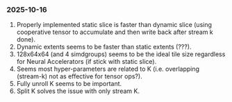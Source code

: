 ### 2025-10-16

1. Properly implemented static slice is faster than dynamic slice (using cooperative tensor to accumulate and then write back after stream k done).
2. Dynamic extents seems to be faster than static extents (???).
3. 128x64x64 (and 4 simdgroups) seems to be the ideal tile size regardless for Neural Accelerators (if stick with static slice).
4. Seems most hyper-parameters are related to K (i.e. overlapping (stream-k) not as effective for tensor ops?).
5. Fully unroll K seems to be important.
6. Split K solves the issue with only stream K.
